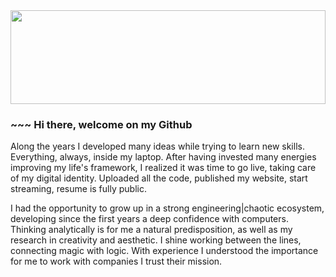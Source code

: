 <img src="https://github.com/robimalco/robimalco/blob/master/32765410_10215885653635191_5883101474547826688_o.jpg" width="100%" height="150">

### ~~~ Hi there, welcome on my Github

Along the years I developed many ideas while trying to learn new skills.
Everything, always, inside my laptop.
After having invested many energies improving my life's framework, I realized it was time to go live, taking care of my digital identity.
Uploaded all the code, published my website, start streaming, resume is fully public.

I had the opportunity to grow up in a strong engineering|chaotic ecosystem, developing since the first years a deep confidence with computers.
Thinking analytically is for me a natural predisposition, as well as my research in creativity and aesthetic. I shine working between the lines, connecting magic with logic. With experience I understood the importance for me to work with companies I trust their mission.
